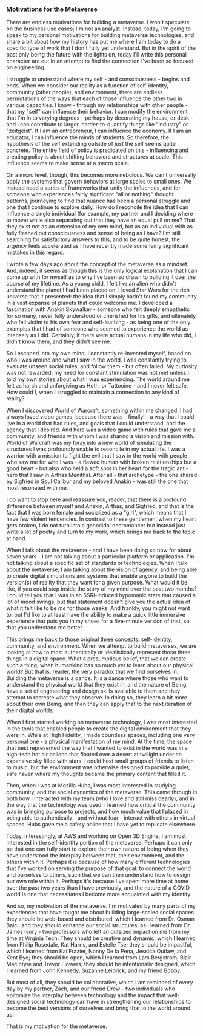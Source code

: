 ### Motivations for the Metaverse
There are endless motivations for building a metaverse. I won't speculate on the business use cases; I'm not an analyst. Instead, today, I'm going to speak to my personal motivations for building metaverse technologies, and share a bit about how my history has put me where I am today to do a specific type of work that I don't fully yet understand. But in the spirit of the past only being the future with the lights on, today I'll write this personal character arc out in an attempt to find the connection I've been so focused on engineering. 

I struggle to understand where my self - and consciousness - begins and ends. When we consider our reality as a function of self-identity, community (other people), and environment, there are endless permutations of the ways that each of those influence the other two in various capacities. I know - through my relationships with other people - that my "self" can influence their behavior. I can modify the environment that I'm in to varying degrees - perhaps by decorating my house, or desk - and I can contribute to larger, harder-to-quantify things like "industry" or "zeitgeist". If I am an entrepreneur, I can influence the economy. If I am an educator, I can influence the minds of students. So therefore, the hypothesis of the self extending outside of _just_ the self seems quite concrete. The entire field of policy is predicated on this - influencing and creating policy is about shifting behaviors and structures at scale. This influence seems to make sense at a macro scale.

On a micro level, though, this becomes more nebulous. We can't universally apply the systems that govern behaviors at large scales to small ones. We instead need a series of frameworks that unify the influences, and for someone who experiences fairly signficant "all or nothing" thought patterns, journeying to find that nuance has been a personal struggle and one that I continue to explore daily. How do I reconcile the idea that I can influence a single individual (for example, my partner and I deciding where to move) while also separating out that they have an equal pull on me? That they exist not as an extension of my own mind, but as an individual with as fully fleshed out consciousness and sense of being as I have? I'm still searching for satisfactory answers to this, and to be quite honest, the urgency feels accelerated as I have recently made some fairly significant mistakes in this regard.

I wrote a few days ago about the concept of the metaverse as a mindset. And, indeed, it seems as though this is the only logical explanation that I can come up with for myself as to why I've been so drawn to building it over the course of my lifetime. As a young child, I felt like an alien who didn't understand the planet I had been placed on. I loved Star Wars for the rich universe that it presented: the idea that I simply hadn't found my community in a vast expanse of planets that could welcome me. I developed a fascination with Anakin Skywalker - someone who felt deeply empathetic for so many, never fully understood or cherished for his gifts, and ultimately who fell victim to his own fear and self-loathing - as being one of the only examples that I had of someone who seemed to experience the world as intensely as I did. Certainly, if there were actual humans in my life who did, I didn't know them, and they didn't see me. 

So I escaped into my own mind. I constantly re-invented myself, based on who I was around and what I saw in the world. I was constantly trying to evaluate unseen social rules, and follow them - but often failed. My curiosity was not rewarded; my need for constant stimulation was not met unless I told my own stories about what I was experiencing. The world around me felt as harsh and unforgiving as Hoth, or Tattooine - and I never felt safe. How could I, when I struggled to maintain a connection to any kind of reality? 

When I discovered World of Warcraft, something within me changed. I had always loved video games, because there was - finally! - a way that I could live in a world that had rules, and goals that I could understand, and the agency that I desired. And here was a video game with rules that gave me a community, and friends with whom I was sharing a vision and mission with. World of Warcraft was my foray into a new world of simulating the structures I was profoundly unable to reconcile in my actual life. I was a warrior with a mission to fight the evil that I saw in the world with people who saw me for who I was - a flawed human with broken relationships but a good heart - but also who held a soft spot in her heart for the tragic anti-hero that I saw in Arthas Menithal. After all - that archetype - the one shared by Sigfried in Soul Calibur and my beloved Anakin - was still the one that most resonated with me. 

I do want to stop here and reassure you, reader, that there is a profound difference between myself and Anakin, Arthas, and Sigfried, and that is the fact that I was born female and socialized as a "girl", which means that I have few violent tendencies. In contrast to these gentlemen, when my heart gets broken, I do not turn into a genocidal necromancer but instead just write a lot of poetry and turn to my work, which brings me back to the topic at hand. 

When I talk about the metaverse - and I have been doing so now for about seven years - I am not talking about a particular platform or application. I'm not talking about a specific set of standards or technologies. When I talk about the metaverse, I am talking about the vision of agency, and being able to create digital simulations and systems that enable anyone to build the version(s) of reality that they want for a given purpose. What would it be like, if you could step inside the story of my mind over the past two months? I could tell you that I was in an SSRI-induced hypomanic state that caused a lot of mood swings, but that statement doesn't give you the actual idea of what it felt like to be _me_ for those weeks. And frankly, you might not want to, but I'd like to at least have the ability to make a quick little immersive experience that puts you in my shoes for a five-minute version of that, so that you understand me better. 

This brings me back to those original three concepts: self-identity, community, and environment. When we attempt to build metaverses, we are looking at how to most authentically or idealistically represent those three things in a digital space. What a presumptious belief, that we can create such a thing, when humankind has so much yet to learn about our physical world? But that is, reader, the very paradox that we find ourselves in. Building the metaverse is a dance. It is a dance where those who want to understand the physical world that they exist in, and the nature of Being, have a set of engineering and design skills available to them and they attempt to recreate what they observe. In doing so, they learn a bit more about their own Being, and then they can apply that to the next iteration of their digital worlds. 

When I first started working on metaverse technology, I was most interested in the tools that enabled people to create the digital environment that they were in. While at High Fidelity, I made countless spaces, including one very personal one - a physical manifestation of my mind. At the time, the space that best represented the way that I wanted to exist in the world was in a high-tech hot air balloon that floated over a desert at twilight under an expansive sky filled with stars. I could host small groups of friends to listen to music, but the environment was otherwise designed to provide a quiet, safe haven where my thoughts became the primary content that filled it. 

Then, when I was at Mozilla Hubs, I was most interested in studying community, and the social dynamics of the metaverse. This came through in both how I interacted with my team (who I love and still miss dearly), and in the way that the technology was used. I learned how critical the community was in bringing purpose to projects, and how much value that I placed in being able to authentically - and without fear - interact with others in virtual spaces. Hubs gave me a safety online that I have yet to replicate elsewhere. 

Today, interestingly, at AWS and working on Open 3D Engine, I am most interested in the self-identity portion of the metaverse. Perhaps it can only be that one can fully start to explore their own nature of being when they have understood the interplay between that, their environment, and the others within it. Perhaps it is because of how many different technologies that I've worked on serving the purpose of that goal: to connect the world and ourselves to others, such that we can then understand how to design our own role within it. Perhaps it's because I've spent more time at home over the past two years than I have previously, and the nature of a COVID world is one that necessitates I become more acquainted with my identity. 

And so, my motivation of the metaverse. I'm motivated by many parts of my experiences that have taught me about building large-scaled social spaces: they should be web-based and distributed, which I learned from Dr. Osman Balci, and they should enhance our social structures, as I learned from Dr. James Ivory - two professors who left an outsized impact on me from my time at Virginia Tech. They should be creative and dynamic, which I learned from Philip Rosedale, Kat Harris, and Estelle Tse; they should be impactful, which I learned from Kai Frazier, Nonny De la Pena, Jessica Outlaw, and Kent Bye; they should be open, which I learned from Lars Bergstrom, Blair MacIntyre and Trevor Flowers; they should be intentionally designed, which I learned from John Kennedy, Suzanne Leibrick, and my friend Bobby. 

But most of all, they should be collaborative, which I am reminded of every day by my partner, Zach, and our friend Drew - two individuals who epitomize the interplay between technology and the impact that well-designed social technology can have in strengthening our relationships to become the best versions of ourselves and bring that to the world around us. 

That is my motivation for the metaverse.   
